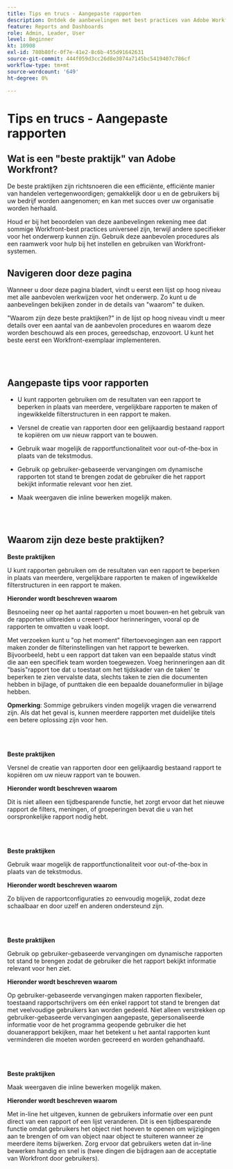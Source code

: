```yaml
---
title: Tips en trucs - Aangepaste rapporten
description: Ontdek de aanbevelingen met best practices van Adobe Workfront-experts over het instellen, beheren en gebruiken van aangepaste Workfront-rapporten.
feature: Reports and Dashboards
role: Admin, Leader, User
level: Beginner
kt: 10908
exl-id: 780b80fc-0f7e-41e2-8c6b-455d91642631
source-git-commit: 444f059d3cc26d8e3074a7145bc5419407c786cf
workflow-type: tm+mt
source-wordcount: '649'
ht-degree: 0%

---
```


# Tips en trucs - Aangepaste rapporten

## Wat is een &quot;beste praktijk&quot; van Adobe Workfront?

De beste praktijken zijn richtsnoeren die een efficiënte, efficiënte manier van handelen vertegenwoordigen; gemakkelijk door u en de gebruikers bij uw bedrijf worden aangenomen; en kan met succes over uw organisatie worden herhaald.

Houd er bij het beoordelen van deze aanbevelingen rekening mee dat sommige Workfront-best practices universeel zijn, terwijl andere specifieker voor het onderwerp kunnen zijn. Gebruik deze aanbevolen procedures als een raamwerk voor hulp bij het instellen en gebruiken van Workfront-systemen.

## Navigeren door deze pagina

Wanneer u door deze pagina bladert, vindt u eerst een lijst op hoog niveau met alle aanbevolen werkwijzen voor het onderwerp. Zo kunt u de aanbevelingen bekijken zonder in de details van &quot;waarom&quot; te duiken.

&quot;Waarom zijn deze beste praktijken?&quot; in de lijst op hoog niveau vindt u meer details over een aantal van de aanbevolen procedures en waarom deze worden beschouwd als een proces, gereedschap, enzovoort. U kunt het beste eerst een Workfront-exemplaar implementeren.

</br>
</br>

## Aangepaste tips voor rapporten

* U kunt rapporten gebruiken om de resultaten van een rapport te beperken in plaats van meerdere, vergelijkbare rapporten te maken of ingewikkelde filterstructuren in een rapport te maken.

* Versnel de creatie van rapporten door een gelijkaardig bestaand rapport te kopiëren om uw nieuw rapport van te bouwen.

* Gebruik waar mogelijk de rapportfunctionaliteit voor out-of-the-box in plaats van de tekstmodus.

* Gebruik op gebruiker-gebaseerde vervangingen om dynamische rapporten tot stand te brengen zodat de gebruiker die het rapport bekijkt informatie relevant voor hen ziet.

* Maak weergaven die inline bewerken mogelijk maken.

</br>
</br>


## Waarom zijn deze beste praktijken?

**Beste praktijken**

U kunt rapporten gebruiken om de resultaten van een rapport te beperken in plaats van meerdere, vergelijkbare rapporten te maken of ingewikkelde filterstructuren in een rapport te maken.


**Hieronder wordt beschreven waarom**

Besnoeiing neer op het aantal rapporten u moet bouwen-en het gebruik van de rapporten uitbreiden u creeert-door herinneringen, vooral op de rapporten te omvatten u vaak loopt.

Met verzoeken kunt u &quot;op het moment&quot; filtertoevoegingen aan een rapport maken zonder de filterinstellingen van het rapport te bewerken. Bijvoorbeeld, hebt u een rapport dat taken van een bepaalde status vindt die aan een specifiek team worden toegewezen. Voeg herinneringen aan dit &quot;basis&quot;rapport toe dat u toestaat om het tijdskader van de taken&#39; te beperken te zien vervalste data, slechts taken te zien die documenten hebben in bijlage, of punttaken die een bepaalde douaneformulier in bijlage hebben.


**Opmerking**: Sommige gebruikers vinden mogelijk vragen die verwarrend zijn. Als dat het geval is, kunnen meerdere rapporten met duidelijke titels een betere oplossing zijn voor hen.


</br>
</br>

**Beste praktijken**

Versnel de creatie van rapporten door een gelijkaardig bestaand rapport te kopiëren om uw nieuw rapport van te bouwen.

**Hieronder wordt beschreven waarom**

Dit is niet alleen een tijdbesparende functie, het zorgt ervoor dat het nieuwe rapport de filters, meningen, of groeperingen bevat die u van het oorspronkelijke rapport nodig hebt.

</br>
</br>

**Beste praktijken**

Gebruik waar mogelijk de rapportfunctionaliteit voor out-of-the-box in plaats van de tekstmodus.

**Hieronder wordt beschreven waarom**

Zo blijven de rapportconfiguraties zo eenvoudig mogelijk, zodat deze schaalbaar en door uzelf en anderen ondersteund zijn.

</br>
</br>

**Beste praktijken**

Gebruik op gebruiker-gebaseerde vervangingen om dynamische rapporten tot stand te brengen zodat de gebruiker die het rapport bekijkt informatie relevant voor hen ziet.

**Hieronder wordt beschreven waarom**

Op gebruiker-gebaseerde vervangingen maken rapporten flexibeler, toestaand rapportschrijvers om één enkel rapport tot stand te brengen dat met veelvoudige gebruikers kan worden gedeeld. Niet alleen verstrekken op gebruiker-gebaseerde vervangingen aangepaste, gepersonaliseerde informatie voor de het programma geopende gebruiker die het douanerapport bekijken, maar het betekent u het aantal rapporten kunt verminderen die moeten worden gecreeerd en worden gehandhaafd.

</br>
</br>

**Beste praktijken**

Maak weergaven die inline bewerken mogelijk maken.

**Hieronder wordt beschreven waarom**

Met in-line het uitgeven, kunnen de gebruikers informatie over een punt direct van een rapport of een lijst veranderen. Dit is een tijdbesparende functie omdat gebruikers het object niet hoeven te openen om wijzigingen aan te brengen of om van object naar object te stuiteren wanneer ze meerdere items bijwerken. Zorg ervoor dat gebruikers weten dat in-line bewerken handig en snel is (twee dingen die bijdragen aan de acceptatie van Workfront door gebruikers).

